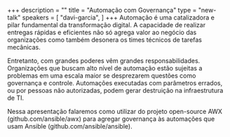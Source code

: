 +++
description = ""
title = "Automação com Governança"
type = "new-talk"
speakers = [
        "davi-garcia",
]
+++
Automação é uma catalizadora e pilar fundamental da transformação digital. A capacidade de realizar entregas rápidas e eficientes não só agrega valor ao negócio das organizações como também desonera os times técnicos de tarefas mecânicas.

Entretanto, com grandes poderes vêm grandes responsabilidades. Organizações que buscam alto nível de automação estão sujeitas a problemas em uma escala maior se desprezarem questões como governança e controle. Automações executadas com parâmetros errados, ou por pessoas não autorizadas, podem gerar destruição na infraestrutura de TI.

Nessa apresentação falaremos como utilizar do projeto open-source AWX (github.com/ansible/awx) para agregar governança às automações que usam Ansible (github.com/ansible/ansible).